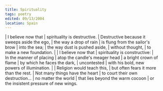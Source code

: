 ```yaml
---
title: Spirituality
tags: poetry
edited: 09/13/2004
location: Spain
---
```


| I believe now that
|   spirituality is destructive.
| Destructive because it sweeps aside the ego,
| the way a drop of rain
| is flung from the sailor's brow
| into the sea;
| the way dust is pushed aside,
| without thought,
| to make a new foundation.
|
| I believe now that
|   spirituality is constructive:
| In the manner of placing
| atop the candle's meager head
| a bright crown of flame
| by which he faces the dark,
| uncontested
| with his bold, new powers of illumination.
|
| Religion would teach this,
| but often fears it more than the rest.
| Not many things have the heart
| to court their own destruction...
| no matter the world
| that lies beyond the warm cocoon
| or the insistent pressure of new wings.
